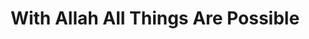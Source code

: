 ---
title: "With Allah All Things Are Possible"
url: /accra/with-allah-all-things-are-possible/
shop: tailor
---